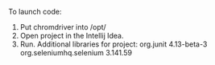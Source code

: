 To launch code:
1. Put chromdriver into /opt/
2. Open project in the Intellij Idea.
3. Run.
Additional libraries for project:
org.junit 4.13-beta-3
org.seleniumhq.selenium 3.141.59